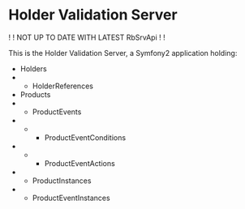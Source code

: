 Holder Validation Server
=====================

! ! NOT UP TO DATE WITH LATEST RbSrvApi ! !

This is the Holder Validation Server, a Symfony2 application holding:

  * Holders
  * * HolderReferences
  * Products
  * * ProductEvents
  * * * ProductEventConditions
  * * * ProductEventActions
  * * ProductInstances
  * * ProductEventInstances
